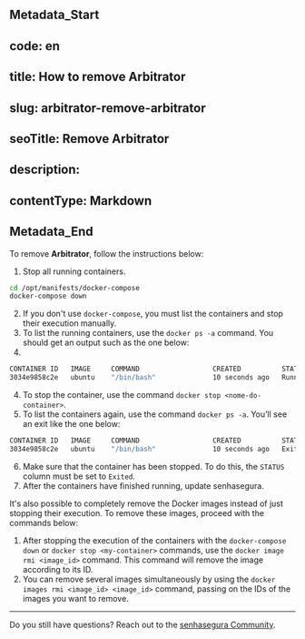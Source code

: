 ## Metadata_Start 
## code: en
## title: How to remove Arbitrator 
## slug: arbitrator-remove-arbitrator 
## seoTitle: Remove Arbitrator 
## description:  
## contentType: Markdown 
## Metadata_End
To remove **Arbitrator**, follow the instructions below:

1. Stop all running containers.

``` bash
cd /opt/manifests/docker-compose
docker-compose down
```

2. If you don't use `docker-compose`, you must list the containers and stop their execution manually.
3. To list the running containers, use the `docker ps -a` command. You should get an output such as the one below:
4. 
``` bash
CONTAINER ID   IMAGE     COMMAND                  CREATED          STATUS                  PORTS     NAMES
3034e9858c2e   ubuntu    "/bin/bash"              10 seconds ago   Running (0) 7 seconds ago              hungry_goodall
``` 

4. To stop the container, use the command `docker stop <nome-do-container>`.
5. To list the containers again, use the command `docker ps -a`. You’ll see an exit like the one below:

``` bash
CONTAINER ID   IMAGE     COMMAND                  CREATED          STATUS                      PORTS     NAMES
3034e9858c2e   ubuntu    "/bin/bash"              10 seconds ago   Exited (0) 7 seconds ago              hungry_goodall
```

6. Make sure that the container has been stopped. To do this, the `STATUS` column must be set to `Exited`.
7. After the containers have finished running, update senhasegura.

It's also possible to completely remove the Docker images instead of just stopping their execution. To remove these images, proceed with the commands below:

1. After stopping the execution of the containers with the `docker-compose down` or `docker stop <my-container>` commands, use the `docker image rmi <image_id>` command. This command will remove the image according to its ID.
2. You can remove several images simultaneously by using the `docker images rmi <image_id> <image_id>` command, passing on the IDs of the images you want to remove.

---

Do you still have questions? Reach out to the [senhasegura Community](https://community.senhasegura.io/).
